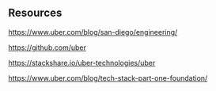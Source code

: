 ## Resources

https://www.uber.com/blog/san-diego/engineering/

https://github.com/uber

https://stackshare.io/uber-technologies/uber

https://www.uber.com/blog/tech-stack-part-one-foundation/
